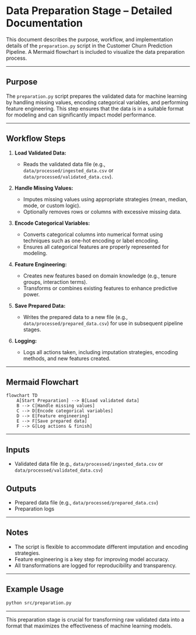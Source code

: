 # Data Preparation Stage – Detailed Documentation

This document describes the purpose, workflow, and implementation details of the `preparation.py` script in the Customer Churn Prediction Pipeline. A Mermaid flowchart is included to visualize the data preparation process.

---

## Purpose

The `preparation.py` script prepares the validated data for machine learning by handling missing values, encoding categorical variables, and performing feature engineering. This step ensures that the data is in a suitable format for modeling and can significantly impact model performance.

---

## Workflow Steps

1. **Load Validated Data:**  
   - Reads the validated data file (e.g., `data/processed/ingested_data.csv` or `data/processed/validated_data.csv`).

2. **Handle Missing Values:**  
   - Imputes missing values using appropriate strategies (mean, median, mode, or custom logic).
   - Optionally removes rows or columns with excessive missing data.

3. **Encode Categorical Variables:**  
   - Converts categorical columns into numerical format using techniques such as one-hot encoding or label encoding.
   - Ensures all categorical features are properly represented for modeling.

4. **Feature Engineering:**  
   - Creates new features based on domain knowledge (e.g., tenure groups, interaction terms).
   - Transforms or combines existing features to enhance predictive power.

5. **Save Prepared Data:**  
   - Writes the prepared data to a new file (e.g., `data/processed/prepared_data.csv`) for use in subsequent pipeline stages.

6. **Logging:**  
   - Logs all actions taken, including imputation strategies, encoding methods, and new features created.

---

## Mermaid Flowchart

```mermaid
flowchart TD
    A[Start Preparation] --> B[Load validated data]
    B --> C[Handle missing values]
    C --> D[Encode categorical variables]
    D --> E[Feature engineering]
    E --> F[Save prepared data]
    F --> G[Log actions & finish]
```

---

## Inputs

- Validated data file (e.g., `data/processed/ingested_data.csv` or `data/processed/validated_data.csv`)

## Outputs

- Prepared data file (e.g., `data/processed/prepared_data.csv`)
- Preparation logs

---

## Notes

- The script is flexible to accommodate different imputation and encoding strategies.
- Feature engineering is a key step for improving model accuracy.
- All transformations are logged for reproducibility and transparency.

---

## Example Usage

```bash
python src/preparation.py
```

---

This preparation stage is crucial for transforming raw validated data into a format that maximizes the effectiveness of machine learning models.